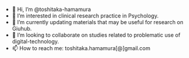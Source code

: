 - 👋 Hi, I’m @toshitaka-hamamura
- 👀 I’m interested in clinical research practice in Psychology.
- 🌱 I’m currently updating materials that may be useful for research on Giuhub.
- 💞️ I’m looking to collaborate on studies related to problematic use of digital-technology.
- 📫 How to reach me: toshitaka.hamamura[@]gmail.com

<!---
toshitaka-hamamura/toshitaka-hamamura is a ✨ special ✨ repository because its `README.md` (this file) appears on your GitHub profile.
You can click the Preview link to take a look at your changes.
--->

